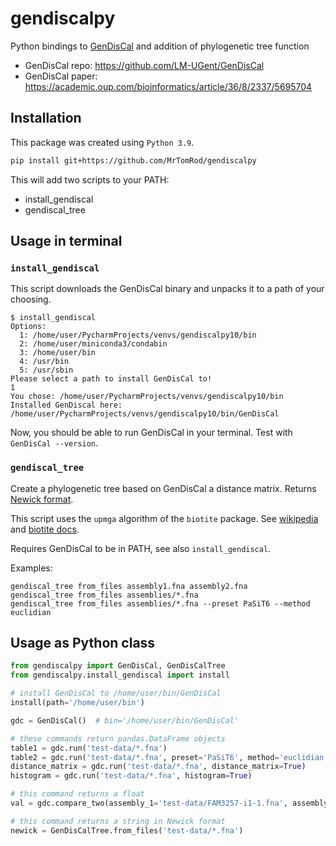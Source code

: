 # gendiscalpy

Python bindings to [GenDisCal](https://github.com/LM-UGent/GenDisCal) and addition of phylogenetic tree function

- GenDisCal repo: https://github.com/LM-UGent/GenDisCal
- GenDisCal paper: https://academic.oup.com/bioinformatics/article/36/8/2337/5695704

## Installation

This package was created using `Python 3.9`.

```bash
pip install git+https://github.com/MrTomRod/gendiscalpy
```

This will add two scripts to your PATH:

- install_gendiscal
- gendiscal_tree

## Usage in terminal

### `install_gendiscal`

This script downloads the GenDisCal binary and unpacks it to a path of your choosing.

```text
$ install_gendiscal 
Options:
  1: /home/user/PycharmProjects/venvs/gendiscalpy10/bin
  2: /home/user/miniconda3/condabin
  3: /home/user/bin
  4: /usr/bin
  5: /usr/sbin
Please select a path to install GenDisCal to!
1
You chose: /home/user/PycharmProjects/venvs/gendiscalpy10/bin
Installed GenDiscal here: /home/user/PycharmProjects/venvs/gendiscalpy10/bin/GenDisCal
```

Now, you should be able to run GenDisCal in your terminal. Test with `GenDisCal --version`.

### `gendiscal_tree`

Create a phylogenetic tree based on GenDisCal a distance matrix. Returns
[Newick format](https://en.wikipedia.org/wiki/Newick_format).

This script uses the `upmga` algorithm of the `biotite` package. See
[wikipedia](https://en.wikipedia.org/wiki/UPGMA) and
[biotite docs](https://www.biotite-python.org/apidoc/biotite.sequence.phylo.upgma.html).

Requires GenDisCal to be in PATH, see also `install_gendiscal`.

Examples:

````shell
gendiscal_tree from_files assembly1.fna assembly2.fna
gendiscal_tree from_files assemblies/*.fna
gendiscal_tree from_files assemblies/*.fna --preset PaSiT6 --method euclidian
````

## Usage as Python class

```python
from gendiscalpy import GenDisCal, GenDisCalTree
from gendiscalpy.install_gendiscal import install

# install GenDisCal to /home/user/bin/GenDisCal
install(path='/home/user/bin')

gdc = GenDisCal()  # bin='/home/user/bin/GenDisCal'

# these commands return pandas.DataFrame objects
table1 = gdc.run('test-data/*.fna')
table2 = gdc.run('test-data/*.fna', preset='PaSiT6', method='euclidian')
distance_matrix = gdc.run('test-data/*.fna', distance_matrix=True)
histogram = gdc.run('test-data/*.fna', histogram=True)

# this command returns a float
val = gdc.compare_two(assembly_1='test-data/FAM3257-i1-1.fna', assembly_2='test-data/FAM13496-i1-1.fna')

# this command returns a string in Newick format
newick = GenDisCalTree.from_files('test-data/*.fna')
```
